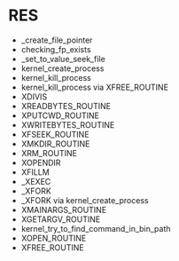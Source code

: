 # RES
* _create_file_pointer
* checking_fp_exists
* _set_to_value_seek_file
* kernel_create_process
* kernel_kill_process
* kernel_kill_process via XFREE_ROUTINE
* XDIVIS
* XREADBYTES_ROUTINE
* XPUTCWD_ROUTINE
* XWRITEBYTES_ROUTINE
* XFSEEK_ROUTINE
* XMKDIR_ROUTINE
* XRM_ROUTINE
* XOPENDIR
* XFILLM
* _XEXEC
* _XFORK
* _XFORK via kernel_create_process
* XMAINARGS_ROUTINE
* XGETARGV_ROUTINE
* kernel_try_to_find_command_in_bin_path
* XOPEN_ROUTINE
* XFREE_ROUTINE
